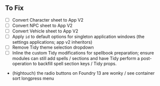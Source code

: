 ## To Fix

- [ ] Convert Character sheet to App V2
- [ ] Convert NPC sheet to App V2
- [ ] Convert Vehicle sheet to App V2
- [ ] Apply `id` to default options for singleton application windows (the settings applications; app v2 inheritors)
- [ ] Remove Tidy theme selection dropdown
- [ ] Inline the custom Tidy modifications for spellbook preparation; ensure modules can still add spells / sections and have Tidy perform a post-operation to backfill spell section keys / Tidy props.
- (hightouch) the radio buttons on Foundry 13 are wonky / see container sort longpress menu
